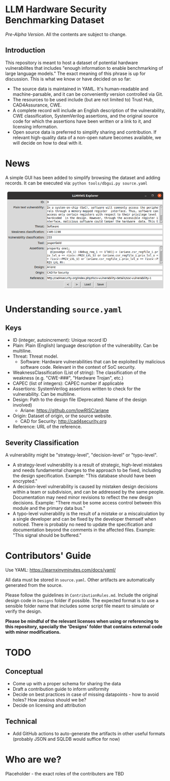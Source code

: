 # LLM Hardware Security Benchmarking Dataset

*Pre-Alpha Version*. All the contents are subject to change. 

## Introduction

This repository is meant to host a dataset of potential hardware vulnerabilites that includes "enough information to enable benchmarking of large language models." The exact meaning of this phrase is up for discussion. This is what we know or have decided on so far: 
 - The source data is maintained in YAML. It's human-readable and machine-parsable, and it can be conveniently version controlled via Git.
 - The resources to be used include (but are not limited to) Trust Hub, CAD4Assurance, CWE.
 - A complete record will include an English description of the vulnerability, CWE classification, SystemVerilog assertions, and the original source code for which the assertions have been written or a link to it, and licensing information.
 - Open source data is preferred to simplify sharing and contribution. If relevant high-quality data of a non-open nature becomes available, we will decide on how to deal with it.

# News
A simple GUI has been added to simplify browsing the dataset and adding records. It can be executed via: 
`python tools/dbgui.py source.yaml`

![GUI screenshot](docs/gui.png)

# Understanding `source.yaml`

## Keys
 - ID (integer, autoincrement): Unique record ID
 - Plain: Plain (English) language description of the vulnerability. Can be multiline.
 - Threat: Threat model.
   - Software: Hardware vulnerabilities that can be exploited by malicious software code. Relevant in the context of SoC security. 
- WeaknessClassification (List of string): The classification of the weakness (e.g. "CWE-###", "Hardware Trojan", etc.)
- CAPEC (list of integers): CAPEC number if applicable
- Assertions: SystemVerilog assertions written to check for the vulnerability. Can be multiline.
- Design: Path to the design file (Deprecated: Name of the design involved)
  - Ariane: https://github.com/lowRISC/ariane
- Origin: Dataset of origin, or the source website.
  - CAD for Security: http://cad4security.org
- Reference: URL of the reference.

## Severity Classification
A vulnerability might be "strategy-level", "decision-level" or "typo-level". 
 - A strategy-level vulnerability is a result of strategic, high-level mistakes and needs fundamental changes to the approach to be fixed, including the design specification. Example: "This database should have been encrypted."
 - A decision-level vulnerability is caused by mistaken design decisions within a team or subdivision, and can be addressed by the same people. Documentation may need minor revisions to reflect the new design decisions. Example: "There must be some access control between this module and the primary data bus."
 - A typo-level vulnerability is the result of a mistake or a miscalculation by a single developer and can be fixed by the developer themself when noticed. There is probably no need to update the specification and documentation beyond the comments in the affected files. Example: "This signal should be buffered."

# Contributors' Guide
Use YAML: https://learnxinyminutes.com/docs/yaml/

All data must be stored in `source.yaml`. Other artifacts are automatically generated from the source. 

Please follow the guidelines in `ContributionRules.md`. Include the original design code in `Designs` folder if possible. The expected format is to use a sensible folder name that includes some script file meant to simulate or verify the design. 

**Please be mindful of the relevant licenses when using or referencing to this repository, specially the 'Designs' folder that contains external code with minor modifications.**

# TODO

## Conceptual
 - Come up with a proper schema for sharing the data
 - Draft a contribution guide to inform uniformity
 - Decide on best practices in case of missing datapoints - how to avoid holes? How zealous should we be?
 - Decide on licensing and attribution

## Technical
 - Add GitHub actions to auto-generate the artifacts in other useful formats (probably JSON and SQLDB would suffice for now)

# Who are we?
Placeholder - the exact roles of the contributers are TBD
